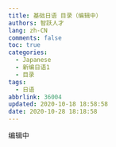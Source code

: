```yaml
---
title: 基础日语 目录（编辑中）
authors: 智跃人才
lang: zh-CN
comments: false
toc: true
categories:
  - Japanese
  - 新编日语1
  - 目录
tags:
  - 日语
abbrlink: 36004
updated: 2020-10-18 18:58:58
date: 2020-10-28 18:18:58
---
```


编辑中
   




